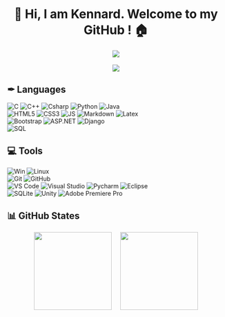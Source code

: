 <h1 align="center">👋 Hi, I am Kennard. Welcome to my GitHub ! 🏠</h1>

<p align="center"> 
  <img src="https://img.shields.io/static/v1?label=Hi&message=Visitors&color=ff69b4" />
  <br><br>
  <img src="https://profile-counter.glitch.me/KennardWang/count.svg" />
</p>


<h2 align="left">✒ Languages</h2>

![C](https://img.shields.io/badge/-c%20-000000.svg?&style=for-the-badge&logo=c&logoColor=white&color=grey)
![C++](https://img.shields.io/badge/-C%2B%2B-000000?style=for-the-badge&logo=c%2B%2B&logoColor=white&color=ff69b4)
![Csharp](https://img.shields.io/badge/-C%23-000000?style=for-the-badge&logo=csharp&logoColor=white&color=brightgreen)
![Python](http://img.shields.io/badge/-Python-000000?style=for-the-badge&logo=python&logoColor=white&color=blue)
![Java](http://img.shields.io/badge/-Java-000000?style=for-the-badge&logo=java&logoColor=white&color=aa7700)
<br>
![HTML5](https://img.shields.io/badge/-HTML5-000000?style=for-the-badge&logo=html5&logoColor=white&color=cc1122)
![CSS3](https://img.shields.io/badge/-CSS3-000000?style=for-the-badge&logo=css3&logoColor=white&color=7507EB)
![JS](https://img.shields.io/badge/-JavaScript-000000?style=for-the-badge&logo=javascript&logoColor=white&color=yellow)
![Markdown](https://img.shields.io/badge/-Markdown-000000?style=for-the-badge&logo=markdown&logoColor=white&color=222666)
![Latex](https://img.shields.io/badge/-Latex-000000?style=for-the-badge&logo=latex&logoColor=white&color=green)
<br>
![Bootstrap](https://img.shields.io/badge/-Bootstrap-000000?style=for-the-badge&logo=bootstrap&logoColor=white&color=EB1BD5)
![ASP.NET](https://img.shields.io/badge/-ASP.NET-000000?style=for-the-badge&logo=.net&logoColor=white&color=blueviolet)
![Django](https://img.shields.io/badge/-Django-000000?style=for-the-badge&logo=django&logoColor=white&color=117722)
<br>
![SQL](https://img.shields.io/badge/-SQL-000000?style=for-the-badge&logo=mysql&logoColor=white&color=orange)


<h2 align="left">💻 Tools</h2>

![Win](http://img.shields.io/badge/-Windows-000000?style=for-the-badge&logo=windows&logoColor=white&color=55C0EB)
![Linux](http://img.shields.io/badge/-Linux-000000?style=for-the-badge&logo=linux&logoColor=white&color=551155)
<br>
![Git](https://img.shields.io/badge/-Git-000000?style=for-the-badge&logo=git&logoColor=white&color=red)
![GitHub](https://img.shields.io/badge/-GitHub-000000?style=for-the-badge&logo=github&logoColor=white&color=444555)
<br>
![VS Code](http://img.shields.io/badge/-VS%20Code-000000?style=for-the-badge&logo=visual-studio-code&logoColor=white&color=1A59EB)
![Visual Studio](http://img.shields.io/badge/-Visual%20Studio-000000?style=for-the-badge&logo=visual-studio&logoColor=white&color=112233)
![Pycharm](http://img.shields.io/badge/-Pycharm-000000?style=for-the-badge&logo=pycharm&logoColor=white&color=debb00)
![Eclipse](http://img.shields.io/badge/-Eclipse-000000?style=for-the-badge&logo=eclipse&logoColor=white&color=661122)
<br>
![SQLite](http://img.shields.io/badge/-SQLite-000000?style=for-the-badge&logo=sqlite&logoColor=white&color=lightgrey)
![Unity](http://img.shields.io/badge/-Unity-000000?style=for-the-badge&logo=unity&logoColor=white&color=222222)
![Adobe Premiere Pro](http://img.shields.io/badge/-Adobe%20Premiere%20Pro-000000?style=for-the-badge&logo=adobepremierepro&logoColor=white&color=purple)


<h2 align="left">📊 GitHub States</h2>
<p align="center">
  <img height="180em" src="https://github-readme-stats.vercel.app/api?username=KennardWang&theme=tokyonight&show_icons=true"/>
  &nbsp;&nbsp;&nbsp;
  <img height="180em" src="https://github-readme-stats.vercel.app/api/top-langs?username=KennardWang&theme=tokyonight&langs_count=8&layout=compact"/>
</p>
